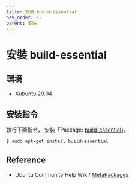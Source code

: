 ```yaml
---
title: 安裝 build-essential
nav_order: 11
parent: 安裝
---
```


# 安裝 build-essential


## 環境

* Xubuntu 20.04


## 安裝指令

執行下面指令， 安裝「Package: [build-essential](https://packages.ubuntu.com/focal/build-essential)」。

``` sh
$ sudo apt-get install build-essential
```

## Reference

* Ubuntu Community Help Wik / [MetaPackages](https://help.ubuntu.com/community/MetaPackages)
